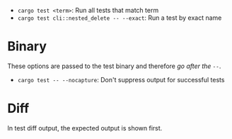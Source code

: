 - `cargo test <term>`: Run all tests that match term
- `cargo test cli::nested_delete -- --exact`: Run a test by exact name

# Binary

These options are passed to the test binary and therefore *go after the `--`*.

- `cargo test -- --nocapture`: Don't suppress output for successful tests

# Diff

In test diff output, the expected output is shown first.
